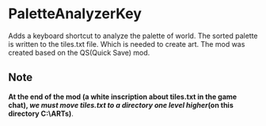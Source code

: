 # PaletteAnalyzerKey
Adds a keyboard shortcut to analyze the palette of world.
The sorted palette is written to the tiles.txt file. 
Which is needed to create art.
The mod was created based on the QS(Quick Save) mod.
## Note
**At the end of the mod (a white inscription about tiles.txt in the game chat), _we must move tiles.txt to a directory one level higher_(on this directory C:\ARTs)**.
